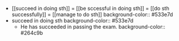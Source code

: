 - [[succeed in doing sth]] = [[be sccessful in doing sth]] = [[do sth successfully]] = [[manage to do sth]]
  background-color:: #533e7d
- succeed in doing sth
  background-color:: #533e7d
	- He has succeeded in passing the exam.
	  background-color:: #264c9b